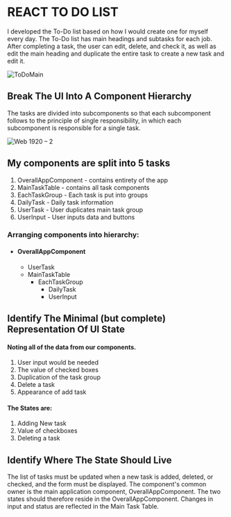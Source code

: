 # REACT TO DO LIST

I developed the To-Do list based on how I would create one for myself every day. The To-Do list has main headings and subtasks for each job. After completing a task, the user can edit, delete, and check it, as well as edit the main heading and duplicate the entire task to create a new task and edit it. 

![ToDoMain](https://user-images.githubusercontent.com/60220627/203139793-23f0dca2-9f77-4cab-b296-96ed6d9c42a4.png)


## Break The UI Into A Component Hierarchy
The tasks are divided into subcomponents so that each subcomponent follows to the principle of single responsibility, in which each subcomponent is responsible for a single task.

![Web 1920 – 2](https://user-images.githubusercontent.com/60220627/203139797-f63cf19f-5709-4992-983d-763f833ce7c2.png)

## My components are split into 5 tasks

1. OverallAppComponent - contains entirety of the app
2. MainTaskTable - contains all task components
3. EachTaskGroup - Each task is put into groups
4. DailyTask - Daily task information 
5. UserTask - User duplicates main task group 
6. UserInput -  User inputs data and buttons


### Arranging components into hierarchy: 
- #### OverallAppComponent
   -  UserTask
   - MainTaskTable
     - EachTaskGroup
       - DailyTask
       - UserInput




## Identify The Minimal (but complete) Representation Of UI State

#### Noting all of the data from our components. 
1. User input would be needed 
2. The value of checked boxes 
3. Duplication of the task group 
4. Delete a task 
5. Appearance of add task

#### The States are:
1. Adding New task
2. Value of checkboxes
3. Deleting a task

## Identify Where The State Should Live
The list of tasks must be updated when a new task is added, deleted, or checked, and the form must be displayed. The component's common owner is the main application component, OverallAppComponent. The two states should therefore reside in the OverallAppComponent. 
Changes in input and status are reflected in the Main Task Table.



